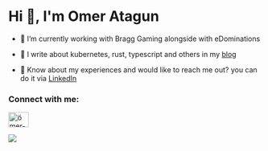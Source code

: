 <h1>Hi 👋, I'm Omer Atagun</h1>
<p>

- 🔭 I’m currently working with Bragg Gaming alongside with eDominations

- 📝 I write about kubernetes, rust, typescript and others in my [blog](https://omeratagun.net)

- 📄 Know about my experiences and would like to reach me out? you can do it via [LinkedIn](https://www.linkedin.com/in/%C3%B6mer-atag%C3%BCn-139199a2/)
</p>

<h3 align="left">Connect with me:</h3>
<p align="left">
<a href="https://www.linkedin.com/in/%C3%B6mer-atag%C3%BCn-139199a2/" target="blank"><img align="center" src="https://raw.githubusercontent.com/rahuldkjain/github-profile-readme-generator/master/src/images/icons/Social/linked-in-alt.svg" alt="ömer-atagün-139199a2" height="30" width="40" /></a>
</p>

![](https://komarev.com/ghpvc/?username=omeratagunn)

